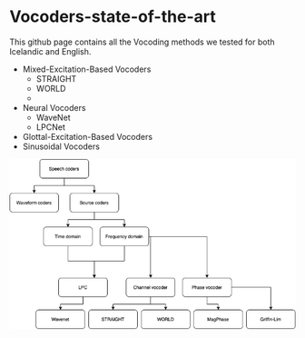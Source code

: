 # Vocoders-state-of-the-art

This github page contains all the Vocoding methods we tested for both Icelandic and English.

* Mixed-Excitation-Based Vocoders 
  * STRAIGHT
  * WORLD 
  * 
* Neural Vocoders
  * WaveNet
  * LPCNet
* Glottal-Excitation-Based Vocoders 
* Sinusoidal Vocoders 

![taxonomy](./img/newtaxonomy.png)

